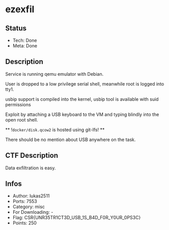 ezexfil
=======

## Status
* Tech: Done
* Meta: Done

## Description

Service is running qemu emulator with Debian.

User is dropped to a low privilege serial shell, meanwhile root is logged into tty1.

usbip support is compiled into the kernel, usbip tool is available with suid permissions

Exploit by attaching a USB keyboard to the VM and typing blindly into the open root shell.

** !`docker/disk.qcow2` is hosted using git-lfs! **

There should be no mention about USB anywhere on the task.

## CTF Description

Data exfiltration is easy.

## Infos

* Author: lukas2511
* Ports: 7553
* Category: misc
* For Downloading: -
* Flag: CSR{UNR35TR1CT3D_USB_1S_B4D_F0R_Y0UR_0PS3C}
* Points: 250

